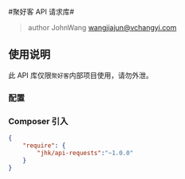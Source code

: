 #聚好客 API 请求库#

>author JohnWang <wangjiajun@vchangyi.com>

## 使用说明 ## 

此 API 库仅限`聚好客`内部项目使用，请勿外泄。

### 配置 ### 

### Composer 引入 ###

```json
{
    "require": {
		"jhk/api-requests":"~1.0.0"
    }
}
```
